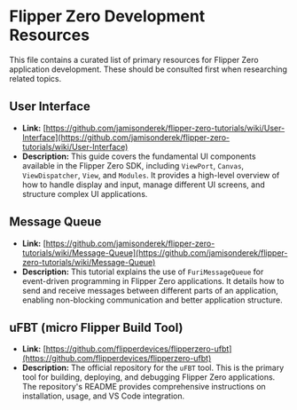 # Flipper Zero Development Resources

This file contains a curated list of primary resources for Flipper Zero application development. These should be consulted first when researching related topics.

## User Interface

- **Link:** [https://github.com/jamisonderek/flipper-zero-tutorials/wiki/User-Interface](https://github.com/jamisonderek/flipper-zero-tutorials/wiki/User-Interface)
- **Description:** This guide covers the fundamental UI components available in the Flipper Zero SDK, including `ViewPort`, `Canvas`, `ViewDispatcher`, `View`, and `Modules`. It provides a high-level overview of how to handle display and input, manage different UI screens, and structure complex UI applications.

## Message Queue

- **Link:** [https://github.com/jamisonderek/flipper-zero-tutorials/wiki/Message-Queue](https://github.com/jamisonderek/flipper-zero-tutorials/wiki/Message-Queue)
- **Description:** This tutorial explains the use of `FuriMessageQueue` for event-driven programming in Flipper Zero applications. It details how to send and receive messages between different parts of an application, enabling non-blocking communication and better application structure.

## uFBT (micro Flipper Build Tool)

- **Link:** [https://github.com/flipperdevices/flipperzero-ufbt](https://github.com/flipperdevices/flipperzero-ufbt)
- **Description:** The official repository for the `uFBT` tool. This is the primary tool for building, deploying, and debugging Flipper Zero applications. The repository's README provides comprehensive instructions on installation, usage, and VS Code integration.
